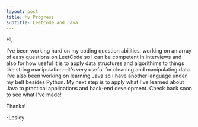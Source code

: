 ```yaml
---
layout: post
title: My Progress
subtitle: Leetcode and Java
---
```


Hi,
  
I've been working hard on my coding question abilities, working on an array of easy questions on LeetCode so I can be competent in interviews and also for how useful it is to apply
data structures and algorithims to things like string manipulation--it's very useful for cleaning and manipulating data. I've also been working on learning Java so I have another language under
my belt besides Python. My next step is to apply what I've learned about Java to practical applications and back-end development. Check back soon to see what I've made!

  
Thanks!
  
-Lesley
